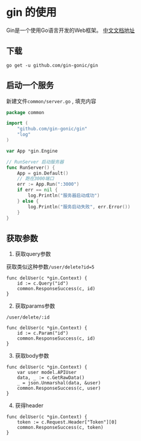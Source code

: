 # gin 的使用

Gin是一个使用Go语言开发的Web框架。 [中文文档地址](https://gin-gonic.com/zh-cn/)


## 下载
```
go get -u github.com/gin-gonic/gin
```

## 启动一个服务
新建文件`common/server.go` , 填充内容
```go
package common

import (
	"github.com/gin-gonic/gin"
	"log"
)

var App *gin.Engine

// RunServer 启动服务器
func RunServer() {
	App = gin.Default()
	// 跑在3000端口
	err := App.Run(":3000")
	if err == nil {
		log.Println("服务器启动成功")
	} else {
		log.Println("服务启动失败", err.Error())
	}
}

```

## 获取参数

1. 获取query参数

获取类似这种参数`/user/delete?id=5`
```go{2}
func delUser(c *gin.Context) {
	id := c.Query("id")
	common.ResponseSuccess(c, id)
}
```

2. 获取params参数

`/user/delete/:id`

```go{2}
func delUser(c *gin.Context) {
	id := c.Param("id")
	common.ResponseSuccess(c, id)
}
```

3. 获取body参数
```go{3,4}
func delUser(c *gin.Context) {
	var user model.APIUser
	data, _ := c.GetRawData()
	_ = json.Unmarshal(data, &user)
	common.ResponseSuccess(c, user)
}
```

4. 获得header
```go{2}
func delUser(c *gin.Context) {
	token := c.Request.Header["Token"][0]
	common.ResponseSuccess(c, token)
}
```
